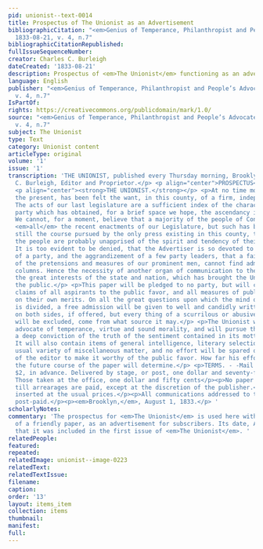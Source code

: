 ```yaml
---
pid: unionist--text-0014
title: Prospectus of The Unionist as an Advertisement
bibliographicCitation: "<em>Genius of Temperance, Philanthropist and People’s Advocate</em>
  1833-08-21, v. 4, n.7"
bibliographicCitationRepublished: 
fullIssueSequenceNumber: 
creator: Charles C. Burleigh
dateCreated: '1833-08-21'
description: Prospectus of <em>The Unionist</em> functioning as an advertisement
language: English
publisher: "<em>Genius of Temperance, Philanthropist and People’s Advocate</em> 1833-08-21,
  v. 4, n.7"
IsPartOf: 
rights: https://creativecommons.org/publicdomain/mark/1.0/
source: "<em>Genius of Temperance, Philanthropist and People’s Advocate</em> 1833-08-21,
  v. 4, n.7"
subject: The Unionist
type: Text
category: Unionist content
articleType: original
volume: '1'
issue: '1'
transcription: 'THE UNIONIST, published every Thursday morning, Brooklyn, Con. Charles
  C. Burleigh, Editor and Proprietor.</p> <p align="center">PROSPECTUS</p> <p align="center">OF</p>
  <p align="center"><strong>THE UNIONIST.</strong></p> <p>At no time more than at
  the present, has been felt the want, in this county, of a firm, independent press.
  The acts of our last legislature are a sufficient index of the character of that
  party which has obtained, for a brief space we hope, the ascendancy in this State.
  We cannot, for a moment, believe that a majority of the people of Connecticut, approve
  <em>all</em> the recent enactments of our Legislature, but such has been and is
  still the course pursued by the only press existing in this county, that many of
  the people are probably unapprised of the spirit and tendency of their proceedings.
  It is too evident to be denied, that the Advertiser is so devoted to the policy
  of a party, and the aggrandizement of a few party leaders, that a fair discussion
  of the pretensions and measures of our prominent men, cannot find admission to its
  columns. Hence the necessity of another organ of communication to the public, on
  the great interests of the state and nation, which has brought the Unionist before
  the public.</p> <p>This paper will be pledged to no party, but will canvass the
  claims of all aspirants to the public favor, and all measures of public policy,
  on their own merits. On all the great questions upon which the mind of the community
  is divided, a free admission will be given to well and candidly written articles
  on both sides, if offered, but every thing of a scurrilous or abusive character
  will be excluded, come from what source it may.</p> <p>The Unionist will be the
  advocate of temperance, virtue and sound morality, and will pursue that course which
  a deep conviction of the truth of the sentiment contained in its motto points out.
  It will also contain items of general intelligence, literary selections and the
  usual variety of miscellaneous matter, and no effort will be spared on the part
  of the editor to make it worthy of the public favor. How far his efforts will succeed,
  the future course of the paper will determine.</p> <p>TERMS. - -Mail subscribers,
  $2, in advance. Delivered by stage, or post, one dollar and seventy-five cents.
  Those taken at the office, one dollar and fifty cents</p><p>No paper will be discontinued
  till arrearages are paid, except at the discretion of the publisher.</p><p>Advertisements
  inserted at the usual prices.</p><p>All communications addressed to the editor,
  post-paid.</p><p><em>Brooklyn,</em>, August 1, 1833.</p> '
scholarlyNotes: 
commentary: 'The prospectus for <em>The Unionist</em> is used here within the confines
  of a friendly paper, as an advertisement for subscribers. Its date, August 1, indicates
  that it was included in the first issue of <em>The Unionist</em>. '
relatedPeople: 
featured: 
repeated: 
relatedImage: unionist--image-0223
relatedText: 
relatedTextIssue: 
filename: 
caption: 
order: '13'
layout: items_item
collection: items
thumbnail: 
manifest: 
full: 
---
```

